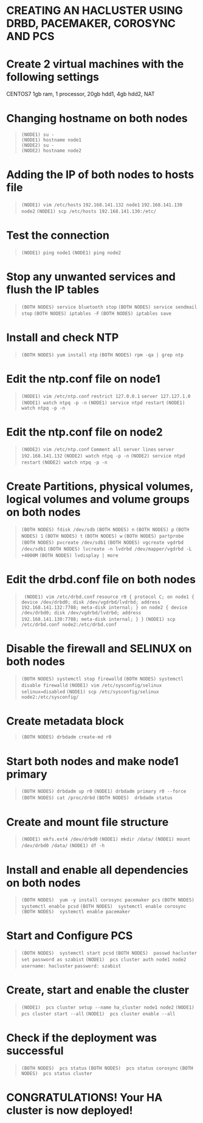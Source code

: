 # CREATING AN HACLUSTER USING DRBD, PACEMAKER, COROSYNC AND PCS 
# Create 2 virtual machines with the following settings
CENTOS7
1gb ram, 1 processor, 20gb hdd1, 4gb hdd2, NAT
# Changing hostname on both nodes
> ```
> (NODE1) su -
> (NODE1) hostname node1
> (NODE2) su -
> (NODE2) hostname node2
> ```
# Adding the IP of both nodes to hosts file
> `(NODE1) vim /etc/hosts`
> `192.168.141.132 node1`
> `192.168.141.130 node2`
> `(NODE1) scp /etc/hosts 192.168.141.130:/etc/`
# Test the connection
> `(NODE1) ping node1`
> `(NODE1) ping node2`
# Stop any unwanted services and flush the IP tables
> `(BOTH NODES) service bluetooth stop`
> `(BOTH NODES) service sendmail stop`
> `(BOTH NODES) iptables -F`
> `(BOTH NODES) iptables save`
# Install and check NTP
> `(BOTH NODES) yum install ntp`
> `(BOTH NODES) rpm -qa | grep ntp`
# Edit the ntp.conf file on node1
> `(NODE1) vim /etc/ntp.conf`
> `restrict 127.0.0.1`
> `server 127.127.1.0`
> `(NODE1) watch ntpq -p -n`
> `(NODE1) service ntpd restart`
> `(NODE1) watch ntpq -p -n`
# Edit the ntp.conf file on node2
> `(NODE2) vim /etc/ntp.conf`
> `Comment all server lines`
> `server 192.168.141.132`
> `(NODE2) watch ntpq -p -n`
> `(NODE2) service ntpd restart`
> `(NODE2) watch ntpq -p -n`
# Create Partitions, physical volumes, logical volumes and volume groups on both nodes
> `(BOTH NODES) fdisk /dev/sdb`
> `(BOTH NODES) n`
> `(BOTH NODES) p`
> `(BOTH NODES) 1`
> `(BOTH NODES) t`
> `(BOTH NODES) w`
> `(BOTH NODES) partprobe`
> `(BOTH NODES) pvcreate /dev/sdb1`
> `(BOTH NODES) vgcreate vgdrbd /dev/sdb1`
> `(BOTH NODES) lvcreate -n lvdrbd /dev/mapper/vgdrbd -L +4000M`
> `(BOTH NODES) lvdisplay | more`
# Edit the drbd.conf file on both nodes
>` (NODE1) vim /etc/drbd.conf`
 `resource r0 {
 protocol C;
 on node1 {
 device /dev/drbd0;
 disk /dev/vgdrbd/lvdrbd;
 address 192.168.141.132:7788;
 meta-disk internal;
 }
 on node2 {
 device /dev/drbd0;
 disk /dev/vgdrbd/lvdrbd;
 address 192.168.141.130:7788;
 meta-disk internal;
 } }`
> `(NODE1) scp /etc/drbd.conf node2:/etc/drbd.conf`
# Disable the firewall and SELINUX on both nodes
> `(BOTH NODES) systemctl stop firewalld`
> `(BOTH NODES) systemctl disable firewalld`
> `(NODE1) vim /etc/sysconfig/selinux`
> `selinux=disabled`
> `(NODE1) scp /etc/sysconfig/selinux node2:/etc/sysconfig/`
# Create metadata block
> `(BOTH NODES) drbdadm create-md r0`
# Start both nodes and make node1 primary
> `(BOTH NODES) drbdadm up r0`
> `(NODE1) drbdadm primary r0 --force`
> `(BOTH NODES) cat /proc/drbd`
> `(BOTH NODES)  drbdadm status`
# Create and mount file structure
> `(NODE1) mkfs.ext4 /dev/drbd0`
> `(NODE1) mkdir /data/`
> `(NODE1) mount /dev/drbd0 /data/`
> `(NODE1) df -h`
# Install and enable all dependencies on both nodes
> `(BOTH NODES)  yum -y install corosync pacemaker pcs`
> `(BOTH NODES)  systemctl enable pcsd`
> `(BOTH NODES)  systemctl enable corosync`
> `(BOTH NODES)  systemctl enable pacemaker`
# Start and Configure PCS
> `(BOTH NODES)  systemctl start pcsd`
> `(BOTH NODES)  passwd hacluster`
> `set password as szabist`
> `(NODE1)  pcs cluster auth node1 node2`
> `username: hacluster`
> `password: szabist`
# Create, start and enable the cluster
> `(NODE1)  pcs cluster setup --name ha_cluster node1 node2`
> `(NODE1)  pcs cluster start --all`
> `(NODE1)  pcs cluster enable --all`
# Check if the deployment was successful
> `(BOTH NODES)  pcs status`
> `(BOTH NODES)  pcs status corosync`
> `(BOTH NODES)  pcs status cluster`
> 

# CONGRATULATIONS! Your HA cluster is now deployed!
